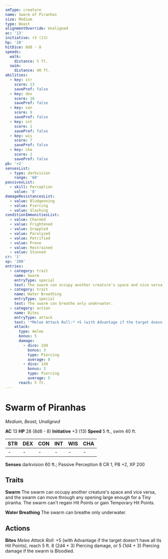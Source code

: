 ```yaml
---
smType: creature
name: Swarm of Piranhas
size: Medium
type: Beast
alignmentOverride: Unaligned
ac: '13'
initiative: +3 (13)
hp: '28'
hitDice: 8d8 - 8
speeds:
  walk:
    distance: 5 ft.
  swim:
    distance: 40 ft.
abilities:
  - key: str
    score: 13
    saveProf: false
  - key: dex
    score: 16
    saveProf: false
  - key: con
    score: 9
    saveProf: false
  - key: int
    score: 1
    saveProf: false
  - key: wis
    score: 7
    saveProf: false
  - key: cha
    score: 2
    saveProf: false
pb: '+2'
sensesList:
  - type: darkvision
    range: '60'
passivesList:
  - skill: Perception
    value: '8'
damageResistancesList:
  - value: Bludgeoning
  - value: Piercing
  - value: Slashing
conditionImmunitiesList:
  - value: Charmed
  - value: Frightened
  - value: Grappled
  - value: Paralyzed
  - value: Petrified
  - value: Prone
  - value: Restrained
  - value: Stunned
cr: '1'
xp: '200'
entries:
  - category: trait
    name: Swarm
    entryType: special
    text: The swarm can occupy another creature's space and vice versa, and the swarm can move through any opening large enough for a Tiny piranha. The swarm can't regain Hit Points or gain Temporary Hit Points.
  - category: trait
    name: Water Breathing
    entryType: special
    text: The swarm can breathe only underwater.
  - category: action
    name: Bites
    entryType: attack
    text: '*Melee Attack Roll:* +5 (with Advantage if the target doesn''t have all its Hit Points), reach 5 ft. 8 (2d4 + 3) Piercing damage, or 5 (1d4 + 3) Piercing damage if the swarm is Bloodied.'
    attack:
      type: melee
      bonus: 5
      damage:
        - dice: 2d4
          bonus: 3
          type: Piercing
          average: 8
        - dice: 1d4
          bonus: 3
          type: Piercing
          average: 5
      reach: 5 ft.
---
```


# Swarm of Piranhas
*Medium, Beast, Unaligned*

**AC** 13
**HP** 28 (8d8 - 8)
**Initiative** +3 (13)
**Speed** 5 ft., swim 40 ft.

| STR | DEX | CON | INT | WIS | CHA |
| --- | --- | --- | --- | --- | --- |
| - | - | - | - | - | - |

**Senses** darkvision 60 ft.; Passive Perception 8
CR 1, PB +2, XP 200

## Traits

**Swarm**
The swarm can occupy another creature's space and vice versa, and the swarm can move through any opening large enough for a Tiny piranha. The swarm can't regain Hit Points or gain Temporary Hit Points.

**Water Breathing**
The swarm can breathe only underwater.

## Actions

**Bites**
*Melee Attack Roll:* +5 (with Advantage if the target doesn't have all its Hit Points), reach 5 ft. 8 (2d4 + 3) Piercing damage, or 5 (1d4 + 3) Piercing damage if the swarm is Bloodied.
